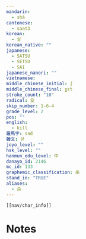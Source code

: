 ```yaml
---
mandarin:
  - shā
cantonese:
  - saat3
korean:
  - 살
korean_native: ""
japanese:
  - SATSU
  - SETSU
  - SAI
japanese_nanori: ""
vietnamese:
middle_chinese_initial: ʃ
middle_chinese_final: ɣɛt
stroke_count: "10"
radical: 殳
skip_number: 1-6-4
grade_level: 2
pos: ""
english:
  - kill
羅馬字: sad
韓文: 삳
joyo_level: ""
hsk_level: ""
hanmun_edu_level: 中
danayo_id: 2146
mc_id: 133
graphemic_classification: 杀
stand_in: "TRUE"
aliases:
  - 杀
---
```

```meta-bind-embed
[[nav/char_info]]
```

# Notes
